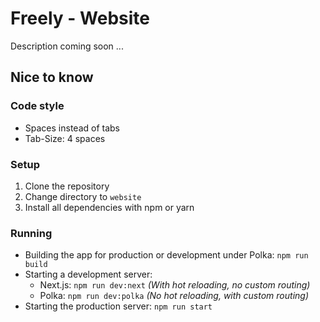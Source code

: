 # Freely - Website

Description coming soon ...

## Nice to know

### Code style

- Spaces instead of tabs
- Tab-Size: 4 spaces

### Setup

1. Clone the repository
2. Change directory to `website`
3. Install all dependencies with npm or yarn

### Running

- Building the app for production or development under Polka: `npm run build`
- Starting a development server:
  - Next.js: `npm run dev:next` _(With hot reloading, no custom routing)_
  - Polka: `npm run dev:polka` _(No hot reloading, with custom routing)_
- Starting the production server: `npm run start`

